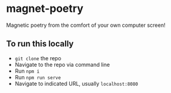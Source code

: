# magnet-poetry

Magnetic poetry from the comfort of your own computer screen!

## To run this locally
- `git clone` the repo
- Navigate to the repo via command line
- Run `npm i`
- Run `npm run serve`
- Navigate to indicated URL, usually `localhost:8080`